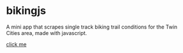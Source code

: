 bikingjs
========

A mini app that scrapes single track biking trail conditions for the Twin Cities area, made with javascript.


<a href="javascript:hello()">
click me
</a>


